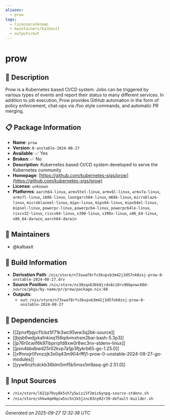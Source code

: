 ```yaml
---
aliases:
  - prow
tags:
  - license/unknown
  - maintainers/kalbasit
  - outputs/out
---
```


# prow

## 📝 Description

Prow is a Kubernetes based CI/CD system. Jobs can be triggered by various
types of events and report their status to many different services. In
addition to job execution, Prow provides GitHub automation in the form of
policy enforcement, chat-ops via /foo style commands, and automatic PR
merging.


## 📋 Package Information

- **Name**: `prow`
- **Version**: `0-unstable-2024-08-27`
- **Available**: ✅ Yes
- **Broken**: ✅ No
- **Description**: Kubernetes based CI/CD system developed to serve the Kubernetes community
- **Homepage**: [https://github.com/kubernetes-sigs/prow](https://github.com/kubernetes-sigs/prow)
- **License**: `unknown`
- **Platforms**: `aarch64-linux`, `armv5tel-linux`, `armv6l-linux`, `armv7a-linux`, `armv7l-linux`, `i686-linux`, `loongarch64-linux`, `m68k-linux`, `microblaze-linux`, `microblazeel-linux`, `mips-linux`, `mips64-linux`, `mips64el-linux`, `mipsel-linux`, `powerpc-linux`, `powerpc64-linux`, `powerpc64le-linux`, `riscv32-linux`, `riscv64-linux`, `s390-linux`, `s390x-linux`, `x86_64-linux`, `x86_64-darwin`, `aarch64-darwin`
## 👥 Maintainers

- @kalbasit


## 🔧 Build Information

- **Derivation Path**: `/nix/store/n73swaf8rfv3kvpvb3m42j3d57nk0zxj-prow-0-unstable-2024-08-27.drv`
- **Source Position**: `/nix/store/ns30sqxb36k8jrds8z18rv96bpnwc60d-source/pkgs/by-name/pr/prow/package.nix:68`
- **Outputs**:
  - `out`:  `/nix/store/n73swaf8rfv3kvpvb3m42j3d57nk0zxj-prow-0-unstable-2024-08-27`

## 🔗 Dependencies

- [[2pnxffjqyc11cbz5f71k3wc95ww3q2bk-source]]
- [[bjsb6wdjykafnkixq156qdvmxhsm2bai-bash-5.3p3]]
- [[p76r0cwlf6k97ibprrpfd8xw0r8wc3nx-stdenv-linux]]
- [[pxn4bbdbwd25r02kvp7a1jp3fjykrb65-go-1.25.0]]
- [[xffnnxjr0fvnzzjk3x0q43m904rfffj1-prow-0-unstable-2024-08-27-go-modules]]
- [[yyw6nzfcdckb36blm5mf5b5mss1m9asq-git-2.51.0]]

## 📁 Input Sources

- `/nix/store/l622p70vy8k5sh7y5wizi5f2mic6ynpg-source-stdenv.sh`
- `/nix/store/shkw4qm9qcw5sc5n1k5jznc83ny02r39-default-builder.sh`

---
*Generated on 2025-09-27 12:32:38 UTC*
